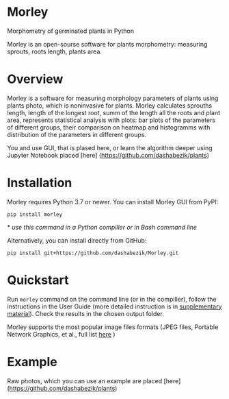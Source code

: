 # Morley

Morphometry of germinated plants in Python

Morley is an open-sourse software for plants morphometry: measuring sprouts, roots length, plants area.

# Overview

Morley is a software for measuring morphology parameters of plants using plants photo, which is noninvasive for plants. Morley calculates sprouths length, length of the longest root, summ of the length all the roots and plant area, represents statistical analysis with plots: bar plots of the parameters of different groups, their comparison on heatmap and histogramms with distribution of the parameters in different groups.

You and use GUI, that is plased here, or learn the algorithm deeper using Jupyter Notebook placed [here] (https://github.com/dashabezik/plants)

# Installation

Morley requires Python 3.7 or newer. You can install Morley GUI from PyPI:
```
pip install morley
```
\* *use this command in a Python compiller or in Bash command line*

Alternatively, you can install directly from GitHub:

```
pip install git+https://github.com/dashabezik/Morley.git
```

# Quickstart

Run ``` morley ``` command on the command line (or in the compiller), follow the instructions in the User Guide (more detailed instruction is in [supplementary material]()). Check the results in the chosen output folder. 


Morley supports the most popular image files formats (JPEG files, Portable Network Graphics, et al., full list [here](https://docs.opencv.org/3.4/d4/da8/group__imgcodecs.html#ga288b8b3da0892bd651fce07b3bbd3a56) ) 

# Example
Raw photos, which you can use an example are placed [here] (https://github.com/dashabezik/plants)
